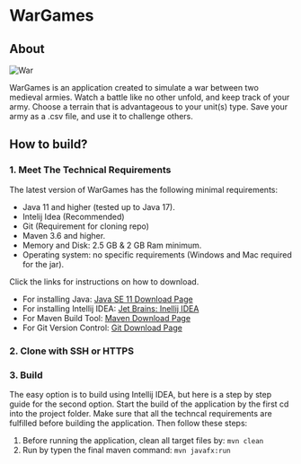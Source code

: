 # WarGames 

## About 


![War](https://user-images.githubusercontent.com/66110094/167279945-8118c1fc-e2c5-4bb7-9199-aa6a649b8d84.gif)


WarGames is an application created to simulate a war between two medieval armies. Watch a battle like no other unfold, and keep track of your army. Choose a terrain that is advantageous to your unit(s) type. Save your army as a .csv file, and use it to challenge others. 


## How to build?

### 1. Meet The Technical Requirements

The latest version of WarGames has the following minimal requirements:

- Java 11 and higher (tested up to Java 17).
- Intelij Idea (Recommended)
- Git (Requirement for cloning repo)
- Maven 3.6 and higher.
- Memory and Disk: 2.5 GB & 2 GB Ram minimum.
- Operating system: no specific requirements (Windows and Mac required for the jar).


Click the links for instructions on how to download. 

- For installing Java: [Java SE 11 Download Page](https://www.oracle.com/java/technologies/javase/jdk11-archive-downloads.html)
- For installing Intellij IDEA: [Jet Brains: Inellij IDEA](https://www.jetbrains.com/idea/)
- For Maven Build Tool: [Maven Download Page](https://maven.apache.org/download.cgi) 
- For Git Version Control: [Git Download Page](https://git-scm.com/downloads)

### 2. Clone with SSH or HTTPS 

### 3. Build
The easy option is to build using Intellij IDEA, but here is a step by step guide for the second option. 
Start the build of the application by the first cd into the project folder. Make sure that all the techncal requirements are fulfilled before building the application.  Then follow these steps:

1. Before running the application, clean all target files by: ``` mvn clean ```
2. Run by typen the final maven command: ``` mvn javafx:run ```

